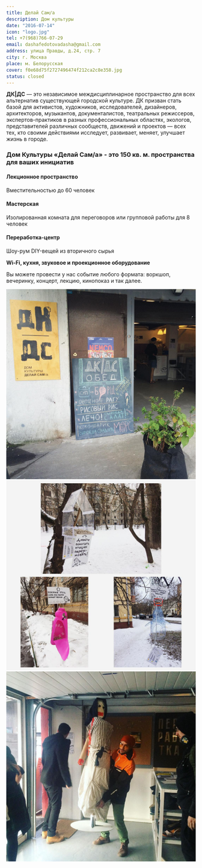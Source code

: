 ```yaml
---
title: Делай Сам/а
description: Дом культуры
date: "2016-07-14"
icon: "logo.jpg"
tel: +7(968)766-07-29
email: dashafedotovadasha@gmail.com
address: улица Правды, д.24, стр. 7
city: г. Москва
place: м. Белорусская
cover: f0e68d75f2727496474f212ca2c8e358.jpg
status: closed
---
```


**ДК|ДС** — это независимое междисциплинарное пространство для всех альтернатив существующей городской культуре. ДК призван стать базой для активистов, художников, исследователей, дизайнеров, архитекторов, музыкантов, документалистов, театральных режиссеров, экспертов-практиков в разных профессиональных областях, экологов, представителей различных сообществ, движений и проектов — всех тех, кто своими действиями исследует, развивает, меняет, улучшает жизнь в городе.

### Дом Культуры «Делай Сам/а» - это 150 кв. м. пространства для ваших инициатив

#### Лекционное пространство

Вместительностью до 60 человек

#### Мастерская

Изолированная комната для переговоров или групповой работы для 8 человек

#### Переработка-центр

Шоу-рум DIY-вещей из вторичного сырья

**Wi-Fi, кухня, звуковое и проекционное оборудование**

Вы можете провести у нас событие любого формата: воркшоп, вечеринку, концерт, лекцию, кинопоказ и так далее.

![](./14624296_683093731850211_5363775087340158976_n.jpg)
![](./16230028_1407904922595428_2920208806409404416_n.jpg)
![](./16788641_1879955182261675_6055517284468785152_n.jpg)
